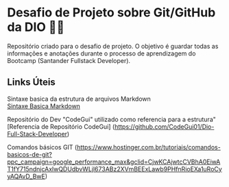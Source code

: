 # Desafio de Projeto sobre Git/GitHub da DIO <g-emoji class="g-emoji" alias="man_technologist" fallback-src="https://github.githubassets.com/images/icons/emoji/unicode/1f468-1f4bb.png">👨‍💻</g-emoji>
Repositório criado para o desafio de projeto.
O objetivo é guardar todas as informações e anotações durante o processo de aprendizagem
do Bootcamp (Santander Fullstack Developer).


## Links Úteis

Sintaxe basica da estrutura de arquivos Markdown  
[Sintaxe Basica Markdown](https://www.markdownguide.org/basic-syntax/)

Repositório do Dev "CodeGui" utilizado como referencia para a estrutura"
[Referencia de Repositório CodeGui] (https://github.com/CodeGui01/Dio-Full-Stack-Developer)

Comandos básicos GIT
(https://www.hostinger.com.br/tutoriais/comandos-basicos-de-git?ppc_campaign=google_performance_max&gclid=CjwKCAjwtcCVBhA0EiwAT1fY715ndnjcAxlwQDUdbvWLjl673ABz2XVmBEExLawb9PHfnRioEXa1uRoCyyAQAvD_BwE)